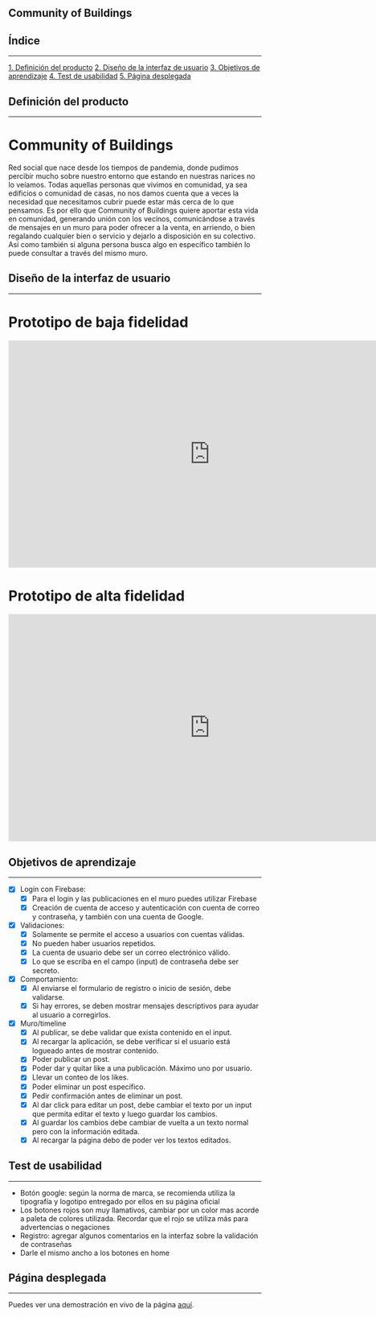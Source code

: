 ## Community of Buildings

## Índice
_______________________________________________________________________________________________

[1. Definición del producto](#definición-del-producto)
[2. Diseño de la interfaz de usuario](#diseño-de-la-interfaz-de-usuario)
[3. Objetivos de aprendizaje](#objetivos-de-aprendizaje)
[4. Test de usabilidad](#test-de-usabilidad)
[5. Página desplegada](#pagina-desplegada)

## Definición del producto
_______________________________________________________________________________________________

# Community of Buildings 
Red social que nace desde los tiempos de pandemia, donde pudimos percibir mucho sobre nuestro entorno que estando en nuestras narices no lo veíamos. Todas aquellas personas que vivimos en comunidad, ya sea edificios o comunidad de casas, no nos damos cuenta que a veces la necesidad que necesitamos cubrir puede estar más cerca de lo que pensamos.
Es por ello que Community of Buildings quiere aportar esta vida en comunidad, generando unión con los vecinos, comunicándose a través de mensajes en un muro para poder ofrecer a la venta, en arriendo, o bien regalando cualquier bien o servicio y dejarlo a disposición en su colectivo. Asi como también si alguna persona busca algo en específico también lo puede consultar a través del mismo muro.



## Diseño de la interfaz de usuario
_______________________________________________________________________________________________

# Prototipo de baja fidelidad
<iframe style="border: 1px solid rgba(0, 0, 0, 0.1);" width="800" height="450" src="https://www.figma.com/file/DbGCvi8ILKpiRgfWGpCAyj/Prototipo-baja?type=whiteboard&node-id=1%3A425&t=31M1whLxKHmzc91F-1" allowfullscreen></iframe>

# Prototipo de alta fidelidad
<iframe style="border: 1px solid rgba(0, 0, 0, 0.1);" width="800" height="450" src="https://www.figma.com/file/PDQOkyGt5pxuF1BXv4bpxa/Proto-alta-(trabajo-entre-las-3)?type=design&node-id=34%3A602&t=bVdXHR60ll58zuZK-1" allowfullscreen></iframe>


## Objetivos de aprendizaje
_______________________________________________________________________________________________

- [x] Login con Firebase:
    - [x] Para el login y las publicaciones en el muro puedes utilizar Firebase
    - [x] Creación de cuenta de acceso y autenticación con cuenta de correo y contraseña, y también con una cuenta de Google.
- [x] Validaciones:
    - [x] Solamente se permite el acceso a usuarios con cuentas válidas.
    - [x] No pueden haber usuarios repetidos.
    - [x] La cuenta de usuario debe ser un correo electrónico válido.
    - [x] Lo que se escriba en el campo (input) de contraseña debe ser secreto.
- [x] Comportamiento:
    - [x] Al enviarse el formulario de registro o inicio de sesión, debe validarse.
    - [x] Si hay errores, se deben mostrar mensajes descriptivos para ayudar al usuario a corregirlos.
- [x] Muro/timeline
    - [x] Al publicar, se debe validar que exista contenido en el input.
    - [x] Al recargar la aplicación, se debe verificar si el usuario está logueado antes de mostrar contenido.
    - [x] Poder publicar un post.
    - [x] Poder dar y quitar like a una publicación. Máximo uno por usuario.
    - [x] Llevar un conteo de los likes.
    - [x] Poder eliminar un post específico.
    - [x] Pedir confirmación antes de eliminar un post.
    - [x] Al dar click para editar un post, debe cambiar el texto por un input que permita editar el texto y luego guardar los cambios.
    - [x] Al guardar los cambios debe cambiar de vuelta a un texto normal pero con la información editada.
    - [x] Al recargar la página debo de poder ver los textos editados.

## Test de usabilidad
_______________________________________________________________________________________________
<ul style="list-style-type: disc;">
  <li> Botón google: según la norma de marca, se recomienda utiliza la tipografía y logotipo entregado por ellos en su página oficial </li>
  <li>Los botones rojos son muy llamativos, cambiar por un color mas acorde a paleta de colores utilizada. Recordar que el rojo se utiliza más para advertencias o negaciones</li>
  <li>Registro: agregar algunos comentarios en la interfaz sobre la validación de contraseñas</li>
  <li> Darle el mismo ancho a los botones en home </li>
</ul>


## Página desplegada
_______________________________________________________________________________________________

Puedes ver una demostración en vivo de la página [aquí](enlace-de-la-demo).